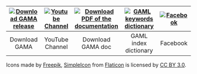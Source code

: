 
| [![Download GAMA release](https://github.com/gama-platform/gama/wiki/icons/save-file.png)](https://code.google.com/p/gama-platform/wiki/G__Downloads) | [![Youtube Channel](https://github.com/gama-platform/gama/wiki/icons/youtube.png)](http://www.youtube.com/channel/UCWJ1kWGDDI-9u2f2uD0gcaQ) | [![Download PDF of the documentation](https://github.com/gama-platform/gama/wiki/icons/pdf.png)](https://github.com/gama-platform/gama/wiki/pdf/GAMA%201.6.1%20Documentation.pdf) | [![GAML keywords dictionary](https://github.com/gama-platform/gama/wiki/icons/dictionary.png)](https://github.com/gama-platform/gama/wiki/G__Index) | [![Facebook](https://github.com/gama-platform/gama/wiki/icons/facebook.png)](https://www.facebook.com/GamaPlatform)
| :-----------: |:---------------:| :---------------:|:----------:| :------: |
| Download GAMA | YouTube Channel | Download GAMA doc| GAML index dictionary | Facebook |



Icons made by [Freepik](http://www.flaticon.com/authors/freepik), [SimpleIcon](http://www.flaticon.com/authors/simpleicon) from [Flaticon](http://www.flaticon.com) is licensed by [CC BY 3.0](http://creativecommons.org/licenses/by/3.0/).